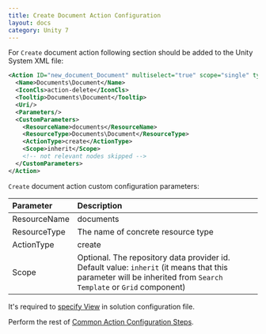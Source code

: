 ```yaml
---
title: Create Document Action Configuration
layout: docs
category: Unity 7
---
```

For `Create` document action following section should be added to the Unity System XML file:
 
```xml
<Action ID="new_document_Document" multiselect="true" scope="single" type="toolbar">
  <Name>Documents\Document</Name>
  <IconCls>action-delete</IconCls>
  <Tooltip>Documents\Document</Tooltip>
  <Uri/>
  <Parameters/>
  <CustomParameters>
    <ResourceName>documents</ResourceName>
    <ResourceType>Documents\Document</ResourceType>
    <ActionType>create</ActionType>
    <Scope>inherit</Scope>
    <!-- not relevant nodes skipped -->
  </CustomParameters>
</Action>
```

`Create` document action custom configuration parameters:

| Parameter   | Description |
|:------------|:------------|
|ResourceName | documents   |
|ResourceType | The name of concrete resource type |
|ActionType   | create      |
|Scope        | Optional. The repository data provider id. Default value: `inherit` (it means that this parameter will be inherited from `Search Template` or `Grid` component) |

It's required to [specify View](../tags-list/views-tag.md) in solution configuration file.

Perform the rest of [Common Action Configuration Steps](../actions.md#common-actions-configuration-steps). 

